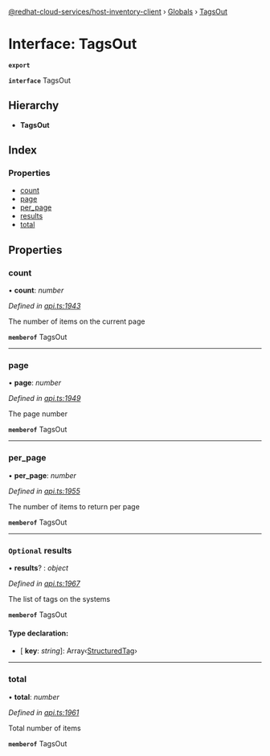 [@redhat-cloud-services/host-inventory-client](../README.md) › [Globals](../globals.md) › [TagsOut](tagsout.md)

# Interface: TagsOut

**`export`** 

**`interface`** TagsOut

## Hierarchy

* **TagsOut**

## Index

### Properties

* [count](tagsout.md#count)
* [page](tagsout.md#page)
* [per_page](tagsout.md#per_page)
* [results](tagsout.md#optional-results)
* [total](tagsout.md#total)

## Properties

###  count

• **count**: *number*

*Defined in [api.ts:1943](https://github.com/RedHatInsights/javascript-clients.gi/blob/master/packages/host-inventory/api.ts#L1943)*

The number of items on the current page

**`memberof`** TagsOut

___

###  page

• **page**: *number*

*Defined in [api.ts:1949](https://github.com/RedHatInsights/javascript-clients.gi/blob/master/packages/host-inventory/api.ts#L1949)*

The page number

**`memberof`** TagsOut

___

###  per_page

• **per_page**: *number*

*Defined in [api.ts:1955](https://github.com/RedHatInsights/javascript-clients.gi/blob/master/packages/host-inventory/api.ts#L1955)*

The number of items to return per page

**`memberof`** TagsOut

___

### `Optional` results

• **results**? : *object*

*Defined in [api.ts:1967](https://github.com/RedHatInsights/javascript-clients.gi/blob/master/packages/host-inventory/api.ts#L1967)*

The list of tags on the systems

**`memberof`** TagsOut

#### Type declaration:

* \[ **key**: *string*\]: Array‹[StructuredTag](structuredtag.md)›

___

###  total

• **total**: *number*

*Defined in [api.ts:1961](https://github.com/RedHatInsights/javascript-clients.gi/blob/master/packages/host-inventory/api.ts#L1961)*

Total number of items

**`memberof`** TagsOut
